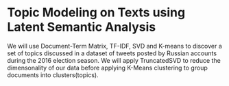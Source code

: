# Topic Modeling on Texts using Latent Semantic Analysis 

We will use Document-Term Matrix, TF-IDF, SVD and K-means to discover a set of topics discussed in a dataset of tweets posted by Russian accounts during the 2016 election season. We will apply TruncatedSVD to reduce the dimensonality of our data before applying K-Means clustering to group documents into clusters(topics).
